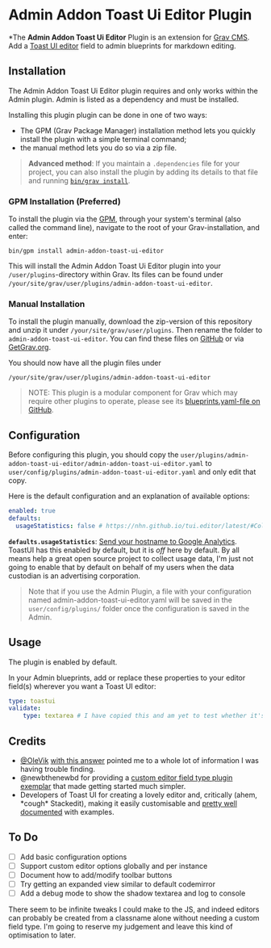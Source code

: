 # Admin Addon Toast Ui Editor Plugin

*The **Admin Addon Toast Ui Editor** Plugin is an extension for [Grav CMS](https://github.com/getgrav/grav). Add a [Toast UI editor](https://ui.toast.com/tui-editor) field to admin blueprints for markdown editing.

## Installation

The Admin Addon Toast Ui Editor plugin requires and only works within the Admin plugin. Admin is listed as a dependency and must be installed.

Installing this plugin plugin can be done in one of two ways:

* The GPM (Grav Package Manager) installation method lets you quickly install the plugin with a simple terminal command;
* the manual method lets you do so via a zip file.

> **Advanced method**: If you maintain a `.dependencies` file for your project, you can also install the plugin by adding its details to that file and running [`bin/grav install`](https://learn.getgrav.org/cli-console/grav-cli#install).

### GPM Installation (Preferred)

To install the plugin via the [GPM](https://learn.getgrav.org/cli-console/grav-cli-gpm), through your system's terminal (also called the command line), navigate to the root of your Grav-installation, and enter:

    bin/gpm install admin-addon-toast-ui-editor

This will install the Admin Addon Toast Ui Editor plugin into your `/user/plugins`-directory within Grav. Its files can be found under `/your/site/grav/user/plugins/admin-addon-toast-ui-editor`.

### Manual Installation

To install the plugin manually, download the zip-version of this repository and unzip it under `/your/site/grav/user/plugins`. Then rename the folder to `admin-addon-toast-ui-editor`. You can find these files on [GitHub](https://github.com/hughbris/grav-plugin-admin-addon-toast-ui-editor) or via [GetGrav.org](https://getgrav.org/downloads/plugins).

You should now have all the plugin files under

    /your/site/grav/user/plugins/admin-addon-toast-ui-editor
	
> NOTE: This plugin is a modular component for Grav which may require other plugins to operate, please see its [blueprints.yaml-file on GitHub](https://github.com/hughbris/grav-plugin-admin-addon-toast-ui-editor/blob/main/blueprints.yaml).

## Configuration

Before configuring this plugin, you should copy the `user/plugins/admin-addon-toast-ui-editor/admin-addon-toast-ui-editor.yaml` to `user/config/plugins/admin-addon-toast-ui-editor.yaml` and only edit that copy.

Here is the default configuration and an explanation of available options:

```yaml
enabled: true
defaults:
  usageStatistics: false # https://nhn.github.io/tui.editor/latest/#Collect-statistics-on-the-use-of-open-source
```

**`defaults.usageStatistics`**: [Send your hostname to Google Analytics](https://nhn.github.io/tui.editor/latest/#Collect-statistics-on-the-use-of-open-source). ToastUI has this enabled by default, but it is _off_ here by default. By all means help a great open source project to collect usage data, I'm just not going to enable that by default on behalf of my users when the data custodian is an advertising corporation.

> Note that if you use the Admin Plugin, a file with your configuration named admin-addon-toast-ui-editor.yaml will be saved in the `user/config/plugins/` folder once the configuration is saved in the Admin.

## Usage

The plugin is enabled by default.

In your Admin blueprints, add or replace these properties to your editor field(s) wherever you want a Toast UI editor:

```yaml
type: toastui
validate:
    type: textarea # I have copied this and am yet to test whether it's actually important
```

## Credits

* [@OleVik](https://github.com/OleVik) [with this answer](https://github.com/getgrav/grav/issues/1438#issuecomment-295670646) pointed me to a whole lot of information I was having trouble finding.
* @newbthenewbd for providing a [custom editor field type plugin exemplar](https://github.com/newbthenewbd/grav-plugin-tinymce-editor) that made getting started much simpler.
* Developers of Toast UI for creating a lovely editor and, critically (ahem, \*cough\* Stackedit), making it easily customisable and [pretty well documented](https://nhn.github.io/tui.editor/latest/) with examples.

## To Do

- [ ] Add basic configuration options
- [ ] Support custom editor options globally and per instance
- [ ] Document how to add/modify toolbar buttons
- [ ] Try getting an expanded view similar to default codemirror
- [ ] Add a debug mode to show the shadow textarea and log to console

There seem to be infinite tweaks I could make to the JS, and indeed editors can probably be created from a classname alone without needing a custom field type. I'm going to reserve my judgement and leave this kind of optimisation to later.
